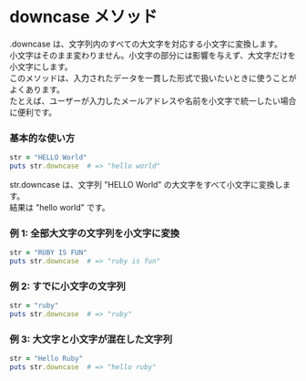 # downcase メソッド

.downcase は、文字列内のすべての大文字を対応する小文字に変換します。  
小文字はそのまま変わりません。小文字の部分には影響を与えず、大文字だけを小文字にします。  
このメソッドは、入力されたデータを一貫した形式で扱いたいときに使うことがよくあります。  
たとえば、ユーザーが入力したメールアドレスや名前を小文字で統一したい場合に便利です。

### 基本的な使い方

```ruby
str = "HELLO World"
puts str.downcase  # => "hello world"
```

str.downcase は、文字列 "HELLO World" の大文字をすべて小文字に変換します。  
結果は "hello world" です。

### 例 1: 全部大文字の文字列を小文字に変換

```ruby
str = "RUBY IS FUN"
puts str.downcase  # => "ruby is fun"
```

### 例 2: すでに小文字の文字列

```ruby
str = "ruby"
puts str.downcase  # => "ruby"
```

### 例 3: 大文字と小文字が混在した文字列

```ruby
str = "Hello Ruby"
puts str.downcase  # => "hello ruby"
```
